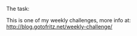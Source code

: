 The task: 

This is one of my weekly challenges, more info at: http://blog.gotofritz.net/weekly-challenge/

